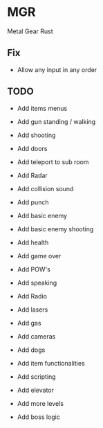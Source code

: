 # MGR

Metal Gear Rust

## Fix

- Allow any input in any order

## TODO

- Add items menus
- Add gun standing / walking
- Add shooting
- Add doors
- Add teleport to sub room
- Add Radar
- Add collision sound
- Add punch
- Add basic enemy
- Add basic enemy shooting
- Add health
- Add game over
- Add POW's
- Add speaking
- Add Radio

- Add lasers
- Add gas
- Add cameras
- Add dogs

- Add item functionalities
- Add scripting

- Add elevator
- Add more levels
- Add boss logic
